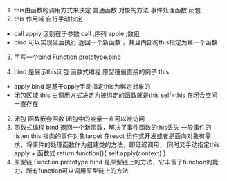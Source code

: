 1. this由函数的调用方式来决定 
    普通函数 对象的方法 事件处理函数 闭包
2. this 作用域 自行手动指定
- call apply 区别在于参数 call ,序列   apple ,数组
- bind 可以实现延后执行 返回一个新函数 ，并且内部的this指定为第一个函数

3. 手写一个bind
Function.prototype.bind 

4. bind 是展示this闭包 函数式编程 原型链最直接的例子
this:
  - apply
  bind 是基于apply手动指定this为绑定对象的
  - 闭包区域
  this 由调用方式决定为被绑定的函数就是this self=this 在闭合空间一直存在
  2. 闭包
  函数嵌套函数  闭包中的变量一直可以被访问
  3. 函数式编程
    bind 返回一个新函数，解决了事件函数的this丢失 一般事件的listen
    this 指向的事件对象target 在react 组件式开发或者是面向对象有需求，将事件的处理函数作为组建类的方法，即延迟调用，
    同时又手动指定this
    apply + 函数式
    return function(){
        self.apply(context)
    }
5. 原型链
Function.prototype.bind    是原型链上的方法，它丰富了function的能力，所有function可以调用原型链上的方法


